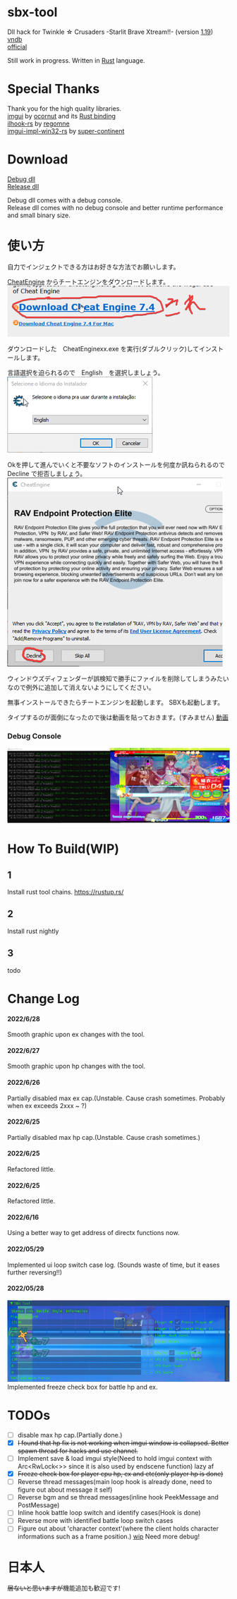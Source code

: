 # sbx-tool

Dll hack for Twinkle ☆ Crusaders -Starlit Brave Xtream!!-  (version [1.19](https://lillian.jp/support/support.html))  
[vndb](https://vndb.org/v5937)  
[official](https://lillian.jp/kurukuru2/sbx.html)

Still work in progress.
Written in [Rust](https://www.rust-lang.org/) language.

# Special Thanks  
Thank you for the high quality libraries.  
[imgui](https://github.com/ocornut/imgui) by [ocornut](https://github.com/ocornut) and its [Rust binding](https://github.com/imgui-rs/imgui-rs)  
[ilhook-rs](https://github.com/regomne/ilhook-rs) by [regomne](https://github.com/regomne)  
[imgui-impl-win32-rs](https://github.com/super-continent/imgui-impl-win32-rs) by [super-continent](https://github.com/super-continent)  

# Download
[Debug dll](https://github.com/d42ejh/sbx-tool/raw/main/dlls/sbx_tool_dll_debug.dll)  
[Release dll](https://github.com/d42ejh/sbx-tool/raw/main/dlls/sbx_tool_dll_release.dll)  
  
Debug dll comes with a debug console.  
Release dll comes with no debug console and better runtime performance and small binary size.

# 使い方
自力でインジェクトできる方はお好きな方法でお願いします。

[CheatEngine](https://www.cheatengine.org/downloads.php)
からチートエンジンをダウンロードします。
![](ss/j0.png)

ダウンロードした　CheatEnginexx.exe
を実行(ダブルクリック)してインストールします。

言語選択を迫られるので　English　を選択しましょう。
![](ss/j1.png)

Okを押して進んでいくと不要なソフトのインストールを何度か訊ねられるので Decline で拒否しましょう。
![](ss/j3.png)

ウィンドウズディフェンダーが誤検知で勝手にファイルを削除してしまうみたいなので例外に追加して消えないようにしてください。

無事インストールできたらチートエンジンを起動します。
SBXも起動します。

タイプするのが面倒になったので後は動画を貼っておきます。(すみません)
[動画](https://www.youtube.com/watch?v=PFOeAA7IwfA)


### Debug Console
![](ss/dbg_console.png)  

# How To Build(WIP)
## 1
Install rust tool chains.
https://rustup.rs/

## 2 
Install rust nightly

## 3
todo  
  
  
  
# Change Log
#### 2022/6/28
Smooth graphic upon ex changes with the tool.

#### 2022/6/27
Smooth graphic upon hp changes with the tool.  

#### 2022/6/26
Partially disabled max ex cap.(Unstable. Cause crash sometimes. Probably when ex exceeds 2xxx ~ ?)  

#### 2022/6/25
Partially disabled max hp cap.(Unstable. Cause crash sometimes.)  

#### 2022/6/25
Refactored little.  

#### 2022/6/25
Refactored little.  

#### 2022/6/16
Using a better way to get address of directx functions now.  

#### 2022/05/29
Implemented ui loop switch case log.  (Sounds waste of time, but it eases further reversing!!)  

#### 2022/05/28
![](ss/freeze.png)  
Implemented freeze check box for battle hp and ex.  


# TODOs  
- [ ] disable max hp cap.(Partially done.)
- [x] ~~I found that hp fix is not working when imgui window is collapsed. Better spawn thread for hacks and use channel.~~
- [ ] Implement save & load imgui style(Need to hold imgui context with Arc<RwLock<>> since it is also used by endscene function) lazy af
- [x] ~~Freeze check box for player cpu hp, ex and etc(only player hp is done)~~
- [ ] Reverse thread messages(main loop hook is already done, need to figure out about message it self)
- [ ] Reverse bgm and se thread messages(inline hook PeekMessage and PostMessage)
- [ ] Inline hook battle loop switch and identify cases(Hook is done)
- [ ] Reverse more with identified battle loop switch cases
- [ ] Figure out about 'character context'(where the client holds character informations such as a frame position.) [wip](https://github.com/d42ejh/sbx-tool/blob/450761f4b083f480ac790682bb5e311587863615/sbx-tool-core/src/battle/mod.rs#L50) Need more debug!

# 日本人
~~居ないと思いますが~~機能追加も歓迎です!  
  
